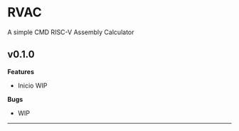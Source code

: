 # RVAC
A simple CMD RISC-V Assembly Calculator

<h2>v0.1.0</h2>

<b>Features</b>

- Inicio WIP

<b>Bugs</b>

- WIP

<hr>
